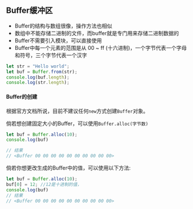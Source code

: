 ## Buffer缓冲区
- Buffer的结构与数组很像，操作方法也相似
- 数组中不能存储二进制的文件，而buffer就是专门用来存储二进制数据的
- Buffer不需要引入模块，可以直接使用
- Buffer中每一个元素的范围是从 00 ~ ff (十六进制)，一个字节代表一个字母和符号，三个字节代表一个汉字

```js
let str = "Hello world";  
let buf = Buffer.from(str);
console.log(buf.length);
console.log(str.length);
```

#### Buffer的创建
根据官方文档所说，目前不建议任何`new`方式创建`Buffer`对象。

倘若想创建固定大小的Buffer，可以使用`Buffer.alloc(字节数)`
```js
let buf = Buffer.alloc(10);  
console.log(buf)

// 结果
// <Buffer 00 00 00 00 00 00 00 00 00 00>
```

倘若你想更改生成的Buffer中的值，可以使用以下方法:
```js
let buf = Buffer.alloc(10);  
buf[0] = 12; //12是十进制的值，  
console.log(buf)
// 结果
// <Buffer 00 00 00 00 00 00 00 00 00 00>
```
